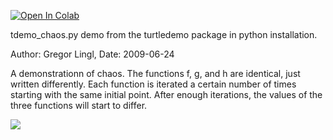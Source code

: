 [![Open In Colab](https://colab.research.google.com/assets/colab-badge.svg)](https://colab.research.google.com/github/mathriddle/ColabTurtlePlus/blob/main/examples_version2/files/chaos.ipynb)

tdemo_chaos.py demo from the turtledemo package in python installation.

Author: Gregor Lingl, Date: 2009-06-24

A demonstrationn of chaos. The functions f, g, and h are identical, just written differently. Each function is iterated a certain number of times starting with the same initial point. After enough iterations, the values of the three functions will start to differ.

![](https://github.com/mathriddle/ColabTurtlePlus/raw/main/examples_version2/files/chaos.svg)
